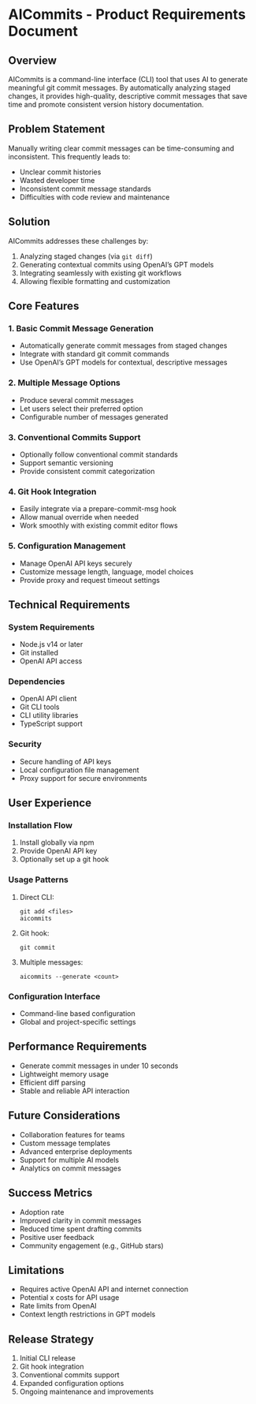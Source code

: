 # AICommits - Product Requirements Document

## Overview

AICommits is a command-line interface (CLI) tool that uses AI to generate meaningful git commit messages. By automatically analyzing staged changes, it provides high-quality, descriptive commit messages that save time and promote consistent version history documentation.

## Problem Statement

Manually writing clear commit messages can be time-consuming and inconsistent. This frequently leads to:

- Unclear commit histories
- Wasted developer time
- Inconsistent commit message standards
- Difficulties with code review and maintenance

## Solution

AICommits addresses these challenges by:

1. Analyzing staged changes (via `git diff`)
2. Generating contextual commits using OpenAI’s GPT models
3. Integrating seamlessly with existing git workflows
4. Allowing flexible formatting and customization

## Core Features

### 1. Basic Commit Message Generation

- Automatically generate commit messages from staged changes
- Integrate with standard git commit commands
- Use OpenAI’s GPT models for contextual, descriptive messages

### 2. Multiple Message Options

- Produce several commit messages
- Let users select their preferred option
- Configurable number of messages generated

### 3. Conventional Commits Support

- Optionally follow conventional commit standards
- Support semantic versioning
- Provide consistent commit categorization

### 4. Git Hook Integration

- Easily integrate via a prepare-commit-msg hook
- Allow manual override when needed
- Work smoothly with existing commit editor flows

### 5. Configuration Management

- Manage OpenAI API keys securely
- Customize message length, language, model choices
- Provide proxy and request timeout settings

## Technical Requirements

### System Requirements

- Node.js v14 or later
- Git installed
- OpenAI API access

### Dependencies

- OpenAI API client
- Git CLI tools
- CLI utility libraries
- TypeScript support

### Security

- Secure handling of API keys
- Local configuration file management
- Proxy support for secure environments

## User Experience

### Installation Flow

1. Install globally via npm
2. Provide OpenAI API key
3. Optionally set up a git hook

### Usage Patterns

1. Direct CLI:
   ```
   git add <files>
   aicommits
   ```
2. Git hook:
   ```
   git commit
   ```
3. Multiple messages:
   ```
   aicommits --generate <count>
   ```

### Configuration Interface

- Command-line based configuration
- Global and project-specific settings

## Performance Requirements

- Generate commit messages in under 10 seconds
- Lightweight memory usage
- Efficient diff parsing
- Stable and reliable API interaction

## Future Considerations

- Collaboration features for teams
- Custom message templates
- Advanced enterprise deployments
- Support for multiple AI models
- Analytics on commit messages

## Success Metrics

- Adoption rate
- Improved clarity in commit messages
- Reduced time spent drafting commits
- Positive user feedback
- Community engagement (e.g., GitHub stars)

## Limitations

- Requires active OpenAI API and internet connection
- Potential x costs for API usage
- Rate limits from OpenAI
- Context length restrictions in GPT models

## Release Strategy

1. Initial CLI release
2. Git hook integration
3. Conventional commits support
4. Expanded configuration options
5. Ongoing maintenance and improvements
